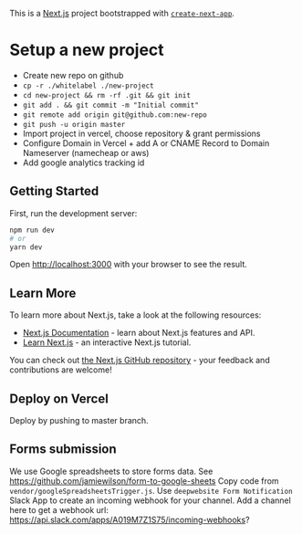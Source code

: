 This is a [Next.js](https://nextjs.org/) project bootstrapped with [`create-next-app`](https://github.com/vercel/next.js/tree/canary/packages/create-next-app).

# Setup a new project

- Create new repo on github
- `cp -r ./whitelabel ./new-project`
- `cd new-project && rm -rf .git && git init`
- `git add . && git commit -m "Initial commit"`
- `git remote add origin git@github.com:new-repo`
- `git push -u origin master`
- Import project in vercel, choose repository & grant permissions
- Configure Domain in Vercel + add A or CNAME Record to Domain Nameserver (namecheap or aws)
- Add google analytics tracking id

## Getting Started

First, run the development server:

```bash
npm run dev
# or
yarn dev
```

Open [http://localhost:3000](http://localhost:3000) with your browser to see the result.

## Learn More

To learn more about Next.js, take a look at the following resources:

- [Next.js Documentation](https://nextjs.org/docs) - learn about Next.js features and API.
- [Learn Next.js](https://nextjs.org/learn) - an interactive Next.js tutorial.

You can check out [the Next.js GitHub repository](https://github.com/vercel/next.js/) - your feedback and contributions are welcome!

## Deploy on Vercel

Deploy by pushing to master branch.

## Forms submission

We use Google spreadsheets to store forms data. See https://github.com/jamiewilson/form-to-google-sheets
Copy code from `vendor/googleSpreadsheetsTrigger.js`.
Use `deepwebsite Form Notification` Slack App to create an incoming webhook for your channel.
Add a channel here to get a webhook url: https://api.slack.com/apps/A019M7Z1S75/incoming-webhooks?
